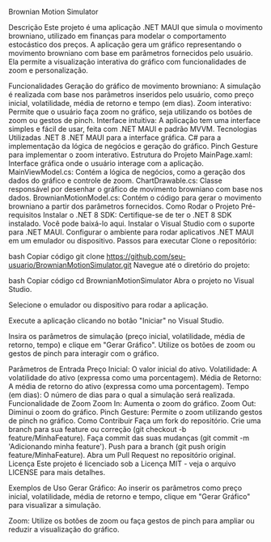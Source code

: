 Brownian Motion Simulator

Descrição
Este projeto é uma aplicação .NET MAUI que simula o movimento browniano, utilizado em finanças para modelar o comportamento estocástico dos preços. A aplicação gera um gráfico representando o movimento browniano com base em parâmetros fornecidos pelo usuário. Ela permite a visualização interativa do gráfico com funcionalidades de zoom e personalização.

Funcionalidades
Geração do gráfico de movimento browniano: A simulação é realizada com base nos parâmetros inseridos pelo usuário, como preço inicial, volatilidade, média de retorno e tempo (em dias).
Zoom interativo: Permite que o usuário faça zoom no gráfico, seja utilizando os botões de zoom ou gestos de pinch.
Interface intuitiva: A aplicação tem uma interface simples e fácil de usar, feita com .NET MAUI e padrão MVVM.
Tecnologias Utilizadas
.NET 8
.NET MAUI para a interface gráfica.
C# para a implementação da lógica de negócios e geração do gráfico.
Pinch Gesture para implementar o zoom interativo.
Estrutura do Projeto
MainPage.xaml: Interface gráfica onde o usuário interage com a aplicação.
MainViewModel.cs: Contém a lógica de negócios, como a geração dos dados do gráfico e controle de zoom.
ChartDrawable.cs: Classe responsável por desenhar o gráfico de movimento browniano com base nos dados.
BrownianMotionModel.cs: Contém o código para gerar o movimento browniano a partir dos parâmetros fornecidos.
Como Rodar o Projeto
Pré-requisitos
Instalar o .NET 8 SDK: Certifique-se de ter o .NET 8 SDK instalado. Você pode baixá-lo aqui.
Instalar o Visual Studio com o suporte para .NET MAUI.
Configurar o ambiente para rodar aplicativos .NET MAUI em um emulador ou dispositivo.
Passos para executar
Clone o repositório:

bash
Copiar código
git clone https://github.com/seu-usuario/BrownianMotionSimulator.git
Navegue até o diretório do projeto:

bash
Copiar código
cd BrownianMotionSimulator
Abra o projeto no Visual Studio.

Selecione o emulador ou dispositivo para rodar a aplicação.

Execute a aplicação clicando no botão "Iniciar" no Visual Studio.

Insira os parâmetros de simulação (preço inicial, volatilidade, média de retorno, tempo) e clique em "Gerar Gráfico". Utilize os botões de zoom ou gestos de pinch para interagir com o gráfico.

Parâmetros de Entrada
Preço Inicial: O valor inicial do ativo.
Volatilidade: A volatilidade do ativo (expressa como uma porcentagem).
Média de Retorno: A média de retorno do ativo (expressa como uma porcentagem).
Tempo (em dias): O número de dias para o qual a simulação será realizada.
Funcionalidade de Zoom
Zoom In: Aumenta o zoom do gráfico.
Zoom Out: Diminui o zoom do gráfico.
Pinch Gesture: Permite o zoom utilizando gestos de pinch no gráfico.
Como Contribuir
Faça um fork do repositório.
Crie uma branch para sua feature ou correção (git checkout -b feature/MinhaFeature).
Faça commit das suas mudanças (git commit -m 'Adicionando minha feature').
Push para a branch (git push origin feature/MinhaFeature).
Abra um Pull Request no repositório original.
Licença
Este projeto é licenciado sob a Licença MIT - veja o arquivo LICENSE para mais detalhes.

Exemplos de Uso
Gerar Gráfico: Ao inserir os parâmetros como preço inicial, volatilidade, média de retorno e tempo, clique em "Gerar Gráfico" para visualizar a simulação.

Zoom: Utilize os botões de zoom ou faça gestos de pinch para ampliar ou reduzir a visualização do gráfico.
